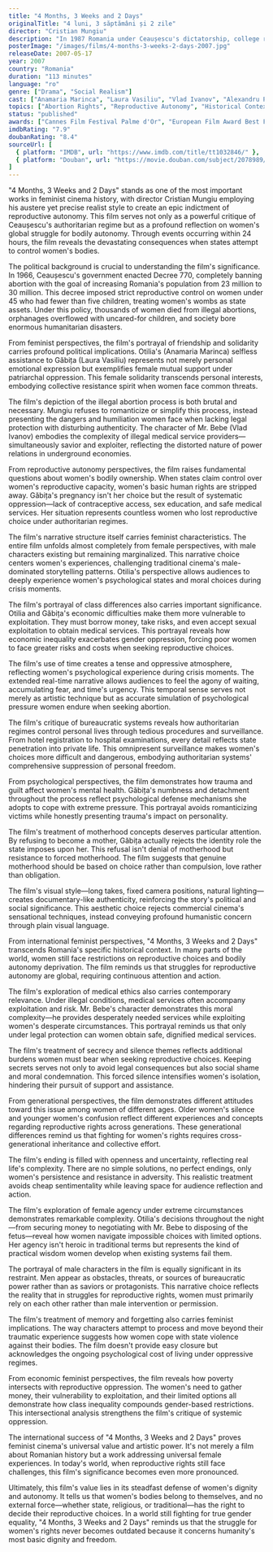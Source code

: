 ```yaml
---
title: "4 Months, 3 Weeks and 2 Days"
originalTitle: "4 luni, 3 săptămâni și 2 zile"
director: "Cristian Mungiu"
description: "In 1987 Romania under Ceaușescu's dictatorship, college roommate Otilia helps pregnant Găbița seek an illegal abortion. This harsh and brutal realist masterpiece reveals the state's control over women's bodies and women's brave resistance for reproductive autonomy within the span of one night."
posterImage: "/images/films/4-months-3-weeks-2-days-2007.jpg"
releaseDate: 2007-05-17
year: 2007
country: "Romania"
duration: "113 minutes"
language: "ro"
genre: ["Drama", "Social Realism"]
cast: ["Anamaria Marinca", "Laura Vasiliu", "Vlad Ivanov", "Alexandru Potocean", "Luminița Gheorghiu"]
topics: ["Abortion Rights", "Reproductive Autonomy", "Historical Context", "Political Participation", "Bodily Autonomy", "Anti-Feminism Studies", "Female Friendship", "Legal Equality"]
status: "published"
awards: ["Cannes Film Festival Palme d'Or", "European Film Award Best Film", "Los Angeles Film Critics Association Award Best Foreign Language Film", "London Film Critics Circle Award Best Foreign Language Film", "Chicago Film Critics Association Award Best Foreign Language Film"]
imdbRating: "7.9"
doubanRating: "8.4"
sourceUrl: [
  { platform: "IMDB", url: "https://www.imdb.com/title/tt1032846/" },
  { platform: "Douban", url: "https://movie.douban.com/subject/2078989/" }
]
---
```


"4 Months, 3 Weeks and 2 Days" stands as one of the most important works in feminist cinema history, with director Cristian Mungiu employing his austere yet precise realist style to create an epic indictment of reproductive autonomy. This film serves not only as a powerful critique of Ceaușescu's authoritarian regime but as a profound reflection on women's global struggle for bodily autonomy. Through events occurring within 24 hours, the film reveals the devastating consequences when states attempt to control women's bodies.

The political background is crucial to understanding the film's significance. In 1966, Ceaușescu's government enacted Decree 770, completely banning abortion with the goal of increasing Romania's population from 23 million to 30 million. This decree imposed strict reproductive control on women under 45 who had fewer than five children, treating women's wombs as state assets. Under this policy, thousands of women died from illegal abortions, orphanages overflowed with uncared-for children, and society bore enormous humanitarian disasters.

From feminist perspectives, the film's portrayal of friendship and solidarity carries profound political implications. Otilia's (Anamaria Marinca) selfless assistance to Găbița (Laura Vasiliu) represents not merely personal emotional expression but exemplifies female mutual support under patriarchal oppression. This female solidarity transcends personal interests, embodying collective resistance spirit when women face common threats.

The film's depiction of the illegal abortion process is both brutal and necessary. Mungiu refuses to romanticize or simplify this process, instead presenting the dangers and humiliation women face when lacking legal protection with disturbing authenticity. The character of Mr. Bebe (Vlad Ivanov) embodies the complexity of illegal medical service providers—simultaneously savior and exploiter, reflecting the distorted nature of power relations in underground economies.

From reproductive autonomy perspectives, the film raises fundamental questions about women's bodily ownership. When states claim control over women's reproductive capacity, women's basic human rights are stripped away. Găbița's pregnancy isn't her choice but the result of systematic oppression—lack of contraceptive access, sex education, and safe medical services. Her situation represents countless women who lost reproductive choice under authoritarian regimes.

The film's narrative structure itself carries feminist characteristics. The entire film unfolds almost completely from female perspectives, with male characters existing but remaining marginalized. This narrative choice centers women's experiences, challenging traditional cinema's male-dominated storytelling patterns. Otilia's perspective allows audiences to deeply experience women's psychological states and moral choices during crisis moments.

The film's portrayal of class differences also carries important significance. Otilia and Găbița's economic difficulties make them more vulnerable to exploitation. They must borrow money, take risks, and even accept sexual exploitation to obtain medical services. This portrayal reveals how economic inequality exacerbates gender oppression, forcing poor women to face greater risks and costs when seeking reproductive choices.

The film's use of time creates a tense and oppressive atmosphere, reflecting women's psychological experience during crisis moments. The extended real-time narrative allows audiences to feel the agony of waiting, accumulating fear, and time's urgency. This temporal sense serves not merely as artistic technique but as accurate simulation of psychological pressure women endure when seeking abortion.

The film's critique of bureaucratic systems reveals how authoritarian regimes control personal lives through tedious procedures and surveillance. From hotel registration to hospital examinations, every detail reflects state penetration into private life. This omnipresent surveillance makes women's choices more difficult and dangerous, embodying authoritarian systems' comprehensive suppression of personal freedom.

From psychological perspectives, the film demonstrates how trauma and guilt affect women's mental health. Găbița's numbness and detachment throughout the process reflect psychological defense mechanisms she adopts to cope with extreme pressure. This portrayal avoids romanticizing victims while honestly presenting trauma's impact on personality.

The film's treatment of motherhood concepts deserves particular attention. By refusing to become a mother, Găbița actually rejects the identity role the state imposes upon her. This refusal isn't denial of motherhood but resistance to forced motherhood. The film suggests that genuine motherhood should be based on choice rather than compulsion, love rather than obligation.

The film's visual style—long takes, fixed camera positions, natural lighting—creates documentary-like authenticity, reinforcing the story's political and social significance. This aesthetic choice rejects commercial cinema's sensational techniques, instead conveying profound humanistic concern through plain visual language.

From international feminist perspectives, "4 Months, 3 Weeks and 2 Days" transcends Romania's specific historical context. In many parts of the world, women still face restrictions on reproductive choices and bodily autonomy deprivation. The film reminds us that struggles for reproductive autonomy are global, requiring continuous attention and action.

The film's exploration of medical ethics also carries contemporary relevance. Under illegal conditions, medical services often accompany exploitation and risk. Mr. Bebe's character demonstrates this moral complexity—he provides desperately needed services while exploiting women's desperate circumstances. This portrayal reminds us that only under legal protection can women obtain safe, dignified medical services.

The film's treatment of secrecy and silence themes reflects additional burdens women must bear when seeking reproductive choices. Keeping secrets serves not only to avoid legal consequences but also social shame and moral condemnation. This forced silence intensifies women's isolation, hindering their pursuit of support and assistance.

From generational perspectives, the film demonstrates different attitudes toward this issue among women of different ages. Older women's silence and younger women's confusion reflect different experiences and concepts regarding reproductive rights across generations. These generational differences remind us that fighting for women's rights requires cross-generational inheritance and collective effort.

The film's ending is filled with openness and uncertainty, reflecting real life's complexity. There are no simple solutions, no perfect endings, only women's persistence and resistance in adversity. This realistic treatment avoids cheap sentimentality while leaving space for audience reflection and action.

The film's exploration of female agency under extreme circumstances demonstrates remarkable complexity. Otilia's decisions throughout the night—from securing money to negotiating with Mr. Bebe to disposing of the fetus—reveal how women navigate impossible choices with limited options. Her agency isn't heroic in traditional terms but represents the kind of practical wisdom women develop when existing systems fail them.

The portrayal of male characters in the film is equally significant in its restraint. Men appear as obstacles, threats, or sources of bureaucratic power rather than as saviors or protagonists. This narrative choice reflects the reality that in struggles for reproductive rights, women must primarily rely on each other rather than male intervention or permission.

The film's treatment of memory and forgetting also carries feminist implications. The way characters attempt to process and move beyond their traumatic experience suggests how women cope with state violence against their bodies. The film doesn't provide easy closure but acknowledges the ongoing psychological cost of living under oppressive regimes.

From economic feminist perspectives, the film reveals how poverty intersects with reproductive oppression. The women's need to gather money, their vulnerability to exploitation, and their limited options all demonstrate how class inequality compounds gender-based restrictions. This intersectional analysis strengthens the film's critique of systemic oppression.

The international success of "4 Months, 3 Weeks and 2 Days" proves feminist cinema's universal value and artistic power. It's not merely a film about Romanian history but a work addressing universal female experiences. In today's world, when reproductive rights still face challenges, this film's significance becomes even more pronounced.

Ultimately, this film's value lies in its steadfast defense of women's dignity and autonomy. It tells us that women's bodies belong to themselves, and no external force—whether state, religious, or traditional—has the right to decide their reproductive choices. In a world still fighting for true gender equality, "4 Months, 3 Weeks and 2 Days" reminds us that the struggle for women's rights never becomes outdated because it concerns humanity's most basic dignity and freedom.